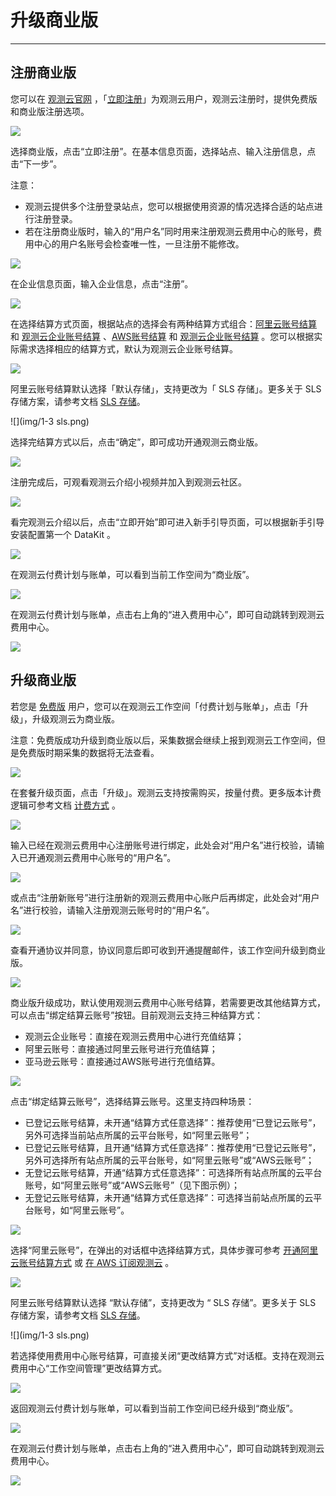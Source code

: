 # 升级商业版
---


## 注册商业版
您可以在 [观测云官网](https://www.guance.com/) ，「[立即注册](https://auth.guance.com/register)」为观测云用户，观测云注册时，提供免费版和商业版注册选项。

![](img/11.account_center_1.png)



选择商业版，点击“立即注册”。在基本信息页面，选择站点、输入注册信息，点击“下一步”。

注意：

- 观测云提供多个注册登录站点，您可以根据使用资源的情况选择合适的站点进行注册登录。
- 若在注册商业版时，输入的“用户名”同时用来注册观测云费用中心的账号，费用中心的用户名账号会检查唯一性，一旦注册不能修改。

![](img/11.account_center_3.png)

在企业信息页面，输入企业信息，点击“注册”。

![](img/11.account_center_4.png)

在选择结算方式页面，根据站点的选择会有两种结算方式组合：[阿里云账号结算](../billing/billing-account/aliyun-account.md) 和 [观测云企业账号结算](../billing/billing-account/enterprise-account.md) 、[AWS账号结算](../billing/billing-account/aws-account.md) 和 [观测云企业账号结算](../billing/billing-account/enterprise-account.md) 。您可以根据实际需求选择相应的结算方式，默认为观测云企业账号结算。

![](img/11.account_center_5.png)

阿里云账号结算默认选择「默认存储」，支持更改为「 SLS 存储」。更多关于 SLS 存储方案，请参考文档 [SLS 存储](../billing/aliyun-sls.md)。

![](img/1-3 sls.png)

选择完结算方式以后，点击“确定”，即可成功开通观测云商业版。

![](img/11.account_center_7.png)

注册完成后，可观看观测云介绍小视频并加入到观测云社区。

![](img/2.register_4.png)

看完观测云介绍以后，点击“立即开始”即可进入新手引导页面，可以根据新手引导安装配置第一个 DataKit 。

![](img/7.biling_account_1.png)

在观测云付费计划与账单，可以看到当前工作空间为“商业版”。

![](img/11.account_center_10.png)

在观测云付费计划与账单，点击右上角的“进入费用中心”，即可自动跳转到观测云费用中心。

![](img/1.account_2.png)

## 升级商业版
若您是 [免费版](../billing/free-start.md) 用户，您可以在观测云工作空间「付费计划与账单」，点击「升级」，升级观测云为商业版。

注意：免费版成功升级到商业版以后，采集数据会继续上报到观测云工作空间，但是免费版时期采集的数据将无法查看。

![](img/7.biling_account_2.png)

在套餐升级页面，点击「升级」。观测云支持按需购买，按量付费。更多版本计费逻辑可参考文档 [计费方式](../billing/billing-method/index.md) 。

![](img/7.biling_account_3.png)



输入已经在观测云费用中心注册账号进行绑定，此处会对“用户名”进行校验，请输入已开通观测云费用中心账号的“用户名”。

![](img/7.biling_account_4.png)

或点击“注册新账号”进行注册新的观测云费用中心账户后再绑定，此处会对“用户名”进行校验，请输入注册观测云账号时的“用户名”。

![](img/7.biling_account_5.png)

查看开通协议并同意，协议同意后即可收到开通提醒邮件，该工作空间升级到商业版。

![](img/7.biling_account_6.png)

商业版升级成功，默认使用观测云费用中心账号结算，若需要更改其他结算方式，可以点击“绑定结算云账号”按钮。目前观测云支持三种结算方式：

- 观测云企业账号：直接在观测云费用中心进行充值结算；
- 阿里云账号：直接通过阿里云账号进行充值结算；
- 亚马逊云账号：直接通过AWS账号进行充值结算。

![](img/7.biling_account_7.png)

点击“绑定结算云账号”，选择结算云账号。这里支持四种场景：

- 已登记云账号结算，未开通“结算方式任意选择”：推荐使用“已登记云账号”，另外可选择当前站点所属的云平台账号，如“阿里云账号”；
- 已登记云账号结算，且开通“结算方式任意选择”：推荐使用“已登记云账号”，另外可选择所有站点所属的云平台账号，如“阿里云账号”或“AWS云账号”；
- 无登记云账号结算，开通“结算方式任意选择”：可选择所有站点所属的云平台账号，如“阿里云账号”或“AWS云账号”（见下图示例）；
- 无登记云账号结算，未开通“结算方式任意选择”：可选择当前站点所属的云平台账号，如“阿里云账号”。

![](img/7.biling_account_8.png)

选择“阿里云账号”，在弹出的对话框中选择结算方式，具体步骤可参考 [开通阿里云账号结算方式](../billing/billing-account/aliyun-account.md) 或 [在 AWS 订阅观测云](../billing/billing-account/aws-account.md) 。

![](img/7.biling_account_9.png)

阿里云账号结算默认选择 “默认存储”，支持更改为 “ SLS 存储”。更多关于 SLS 存储方案，请参考文档 [SLS 存储](../billing/aliyun-sls.md)。

![](img/1-3 sls.png)



若选择使用费用中心账号结算，可直接关闭“更改结算方式”对话框。支持在观测云费用中心“工作空间管理”更改结算方式。

![](img/7.biling_account_10.png)

返回观测云付费计划与账单，可以看到当前工作空间已经升级到“商业版”。

![](img/7.biling_account_11.png)

在观测云付费计划与账单，点击右上角的“进入费用中心”，即可自动跳转到观测云费用中心。

![](img/7.biling_account_12.png)



